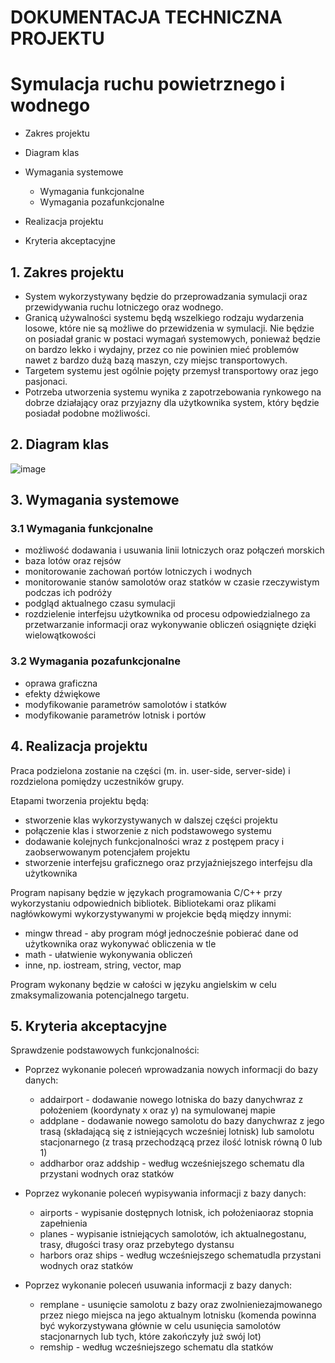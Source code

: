 # DOKUMENTACJA TECHNICZNA PROJEKTU

# Symulacja ruchu powietrznego i wodnego

- Zakres projektu
- Diagram klas
- Wymagania systemowe

    - Wymagania funkcjonalne
    - Wymagania pozafunkcjonalne

- Realizacja projektu
- Kryteria akceptacyjne

## 1. Zakres projektu

- System wykorzystywany będzie do przeprowadzania symulacji oraz przewidywania ruchu lotniczego oraz wodnego.
- Granicą używalności systemu będą wszelkiego rodzaju wydarzenia losowe, które nie są możliwe do przewidzenia w symulacji. Nie będzie on posiadał granic w postaci wymagań systemowych, ponieważ będzie on bardzo lekko i wydajny, przez co nie powinien mieć problemów nawet z bardzo dużą bazą maszyn, czy miejsc transportowych.
- Targetem systemu jest ogólnie pojęty przemysł transportowy oraz jego pasjonaci.
- Potrzeba utworzenia systemu wynika z zapotrzebowania rynkowego na dobrze działający oraz przyjazny dla użytkownika system, który będzie posiadał podobne możliwości.


## 2. Diagram klas

![image](https://user-images.githubusercontent.com/75808585/153770451-e1e9ed63-86bf-41f6-a2f7-c8eca3cdb5c0.png)


## 3. Wymagania systemowe

### 3.1 Wymagania funkcjonalne

- możliwość dodawania i usuwania linii lotniczych oraz połączeń morskich
- baza lotów oraz rejsów
- monitorowanie zachowań portów lotniczych i wodnych
- monitorowanie stanów samolotów oraz statków w czasie rzeczywistym podczas ich podróży
- podgląd aktualnego czasu symulacji
- rozdzielenie interfejsu użytkownika od procesu odpowiedzialnego za przetwarzanie informacji oraz wykonywanie obliczeń osiągnięte dzięki wielowątkowości

### 3.2 Wymagania pozafunkcjonalne

- oprawa graficzna
- efekty dźwiękowe
- modyfikowanie parametrów samolotów i statków
- modyfikowanie parametrów lotnisk i portów


## 4. Realizacja projektu

Praca podzielona zostanie na części (m. in. user-side, server-side) i rozdzielona pomiędzy uczestników grupy.

Etapami tworzenia projektu będą:
- stworzenie klas wykorzystywanych w dalszej części projektu
- połączenie klas i stworzenie z nich podstawowego systemu
- dodawanie kolejnych funkcjonalności wraz z postępem pracy i zaobserwowanym potencjałem projektu
- stworzenie interfejsu graficznego oraz przyjaźniejszego interfejsu dla użytkownika

Program napisany będzie w językach programowania C/C++ przy wykorzystaniu odpowiednich bibliotek.
Bibliotekami oraz plikami nagłówkowymi wykorzystywanymi w projekcie będą między innymi:

- mingw thread - aby program mógł jednocześnie pobierać dane od użytkownika oraz wykonywać obliczenia w tle
- math - ułatwienie wykonywania obliczeń
- inne, np. iostream, string, vector, map

Program wykonany będzie w całości w języku angielskim w celu zmaksymalizowania potencjalnego targetu.


## 5. Kryteria akceptacyjne

Sprawdzenie podstawowych funkcjonalności:
* Poprzez wykonanie poleceń wprowadzania nowych informacji do bazy danych:

    * addairport - dodawanie nowego lotniska do bazy danychwraz z położeniem (koordynaty x oraz y) na symulowanej mapie
    * addplane - dodawanie nowego samolotu do bazy danychwraz z jego trasą (składającą się z istniejących wcześniej lotnisk) lub samolotu stacjonarnego (z trasą przechodzącą przez ilość lotnisk równą 0 lub 1)
    * addharbor oraz addship - według wcześniejszego schematu dla przystani wodnych oraz statków
 
* Poprzez wykonanie poleceń wypisywania informacji z bazy danych:
    * airports - wypisanie dostępnych lotnisk, ich położeniaoraz stopnia zapełnienia
    * planes - wypisanie istniejących samolotów, ich aktualnegostanu, trasy, długości trasy oraz przebytego dystansu
    * harbors oraz ships - według wcześniejszego schematudla przystani wodnych oraz statków
* Poprzez wykonanie poleceń usuwania informacji z bazy danych:
    * remplane - usunięcie samolotu z bazy oraz zwolnieniezajmowanego przez niego miejsca na jego aktualnym lotnisku (komenda powinna być wykorzystywana głównie w celu usunięcia samolotów stacjonarnych lub tych, które zakończyły już swój lot)
    * remship - według wcześniejszego schematu dla statków
